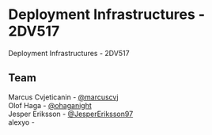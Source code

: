 # Deployment Infrastructures - 2DV517
Deployment Infrastructures - 2DV517

## Team
Marcus Cvjeticanin - [@marcuscvj](https://github.com/marcuscvj)\
Olof Haga - [@ohaganight](https://github.com/ohaganight)\
Jesper Eriksson - [@JesperEriksson97](https://github.com/JesperEriksson97)\
alexyo - 

